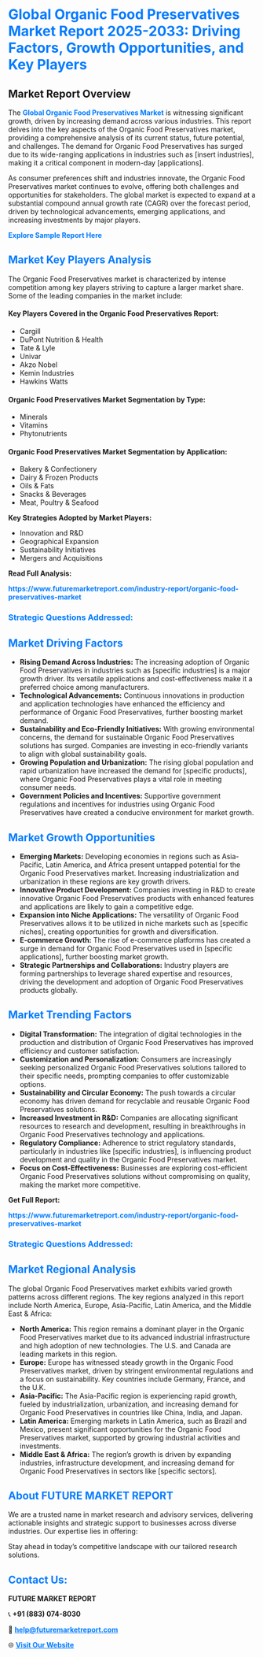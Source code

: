 <h1 style="color: #007BFF;">Global Organic Food Preservatives Market Report 2025-2033: Driving Factors, Growth Opportunities, and Key Players</h1>

<section id="overview">
<h2>Market Report Overview</h2>
<p>The <a href="https://www.futuremarketreport.com/industry-report/organic-food-preservatives-market" style="color: #007BFF; text-decoration: none;"><strong>Global Organic Food Preservatives Market</strong></a> is witnessing significant growth, driven by increasing demand across various industries. This report delves into the key aspects of the Organic Food Preservatives market, providing a comprehensive analysis of its current status, future potential, and challenges. The demand for Organic Food Preservatives has surged due to its wide-ranging applications in industries such as [insert industries], making it a critical component in modern-day [applications].</p>
<p>As consumer preferences shift and industries innovate, the Organic Food Preservatives market continues to evolve, offering both challenges and opportunities for stakeholders. The global market is expected to expand at a substantial compound annual growth rate (CAGR) over the forecast period, driven by technological advancements, emerging applications, and increasing investments by major players.</p>
</section>

<section id="overview">
<p><a href="https://www.futuremarketreport.com/request-sample/reportId=63771" style="color: #007BFF; text-decoration: none;"><strong>Explore Sample Report Here</strong></a></p>
</section>

<section id="key-players">
<h2 style="color: #007BFF;">Market Key Players Analysis</h2>
<p>The Organic Food Preservatives market is characterized by intense competition among key players striving to capture a larger market share. Some of the leading companies in the market include:</p>
<h4>Key Players Covered in the Organic Food Preservatives Report:</h4>
<ul><li>Cargill</li><li>DuPont Nutrition &amp; Health</li><li>Tate &amp; Lyle</li><li>Univar</li><li>Akzo Nobel</li><li>Kemin Industries</li><li>Hawkins Watts</li></ul>
<h4>Organic Food Preservatives Market Segmentation by Type:</h4>
<ul><li>Minerals</li><li>Vitamins</li><li>Phytonutrients</li></ul>

<h4>Organic Food Preservatives Market Segmentation by Application:</h4>
<ul><li>Bakery &amp; Confectionery</li><li>Dairy &amp; Frozen Products</li><li>Oils &amp; Fats</li><li>Snacks &amp; Beverages</li><li>Meat, Poultry &amp; Seafood</li></ul>
<p><strong>Key Strategies Adopted by Market Players:</strong></p>
<ul>
<li>Innovation and R&D</li>
<li>Geographical Expansion</li>
<li>Sustainability Initiatives</li>
<li>Mergers and Acquisitions</li>
</ul>
</section>

<section>
<p><strong>Read Full Analysis: </strong></p><a href="https://www.futuremarketreport.com/industry-report/organic-food-preservatives-market" style="color: #007BFF; text-decoration: none;"><strong>https://www.futuremarketreport.com/industry-report/organic-food-preservatives-market</strong></a>
<h3 style="color: #007BFF;">Strategic Questions Addressed:</h3>
</section>

<section id="driving-factors">
<h2 style="color: #007BFF;">Market Driving Factors</h2>
<ul>
<li><strong>Rising Demand Across Industries:</strong> The increasing adoption of Organic Food Preservatives in industries such as [specific industries] is a major growth driver. Its versatile applications and cost-effectiveness make it a preferred choice among manufacturers.</li>
<li><strong>Technological Advancements:</strong> Continuous innovations in production and application technologies have enhanced the efficiency and performance of Organic Food Preservatives, further boosting market demand.</li>
<li><strong>Sustainability and Eco-Friendly Initiatives:</strong> With growing environmental concerns, the demand for sustainable Organic Food Preservatives solutions has surged. Companies are investing in eco-friendly variants to align with global sustainability goals.</li>
<li><strong>Growing Population and Urbanization:</strong> The rising global population and rapid urbanization have increased the demand for [specific products], where Organic Food Preservatives plays a vital role in meeting consumer needs.</li>
<li><strong>Government Policies and Incentives:</strong> Supportive government regulations and incentives for industries using Organic Food Preservatives have created a conducive environment for market growth.</li>
</ul>
</section>

<section id="growth-opportunities">
<h2 style="color: #007BFF;">Market Growth Opportunities</h2>
<ul>
<li><strong>Emerging Markets:</strong> Developing economies in regions such as Asia-Pacific, Latin America, and Africa present untapped potential for the Organic Food Preservatives market. Increasing industrialization and urbanization in these regions are key growth drivers.</li>
<li><strong>Innovative Product Development:</strong> Companies investing in R&D to create innovative Organic Food Preservatives products with enhanced features and applications are likely to gain a competitive edge.</li>
<li><strong>Expansion into Niche Applications:</strong> The versatility of Organic Food Preservatives allows it to be utilized in niche markets such as [specific niches], creating opportunities for growth and diversification.</li>
<li><strong>E-commerce Growth:</strong> The rise of e-commerce platforms has created a surge in demand for Organic Food Preservatives used in [specific applications], further boosting market growth.</li>
<li><strong>Strategic Partnerships and Collaborations:</strong> Industry players are forming partnerships to leverage shared expertise and resources, driving the development and adoption of Organic Food Preservatives products globally.</li>
</ul>
</section>

<section id="trending-factors">
<h2 style="color: #007BFF;">Market Trending Factors</h2>
<ul>
<li><strong>Digital Transformation:</strong> The integration of digital technologies in the production and distribution of Organic Food Preservatives has improved efficiency and customer satisfaction.</li>
<li><strong>Customization and Personalization:</strong> Consumers are increasingly seeking personalized Organic Food Preservatives solutions tailored to their specific needs, prompting companies to offer customizable options.</li>
<li><strong>Sustainability and Circular Economy:</strong> The push towards a circular economy has driven demand for recyclable and reusable Organic Food Preservatives solutions.</li>
<li><strong>Increased Investment in R&D:</strong> Companies are allocating significant resources to research and development, resulting in breakthroughs in Organic Food Preservatives technology and applications.</li>
<li><strong>Regulatory Compliance:</strong> Adherence to strict regulatory standards, particularly in industries like [specific industries], is influencing product development and quality in the Organic Food Preservatives market.</li>
<li><strong>Focus on Cost-Effectiveness:</strong> Businesses are exploring cost-efficient Organic Food Preservatives solutions without compromising on quality, making the market more competitive.</li>
</ul>
</section>

<section>
<p><strong>Get Full Report: </strong></p><a href="https://www.futuremarketreport.com/industry-report/organic-food-preservatives-market" style="color: #007BFF; text-decoration: none;"><strong>https://www.futuremarketreport.com/industry-report/organic-food-preservatives-market</strong></a>
<h3 style="color: #007BFF;">Strategic Questions Addressed:</h3>
</section>


<section id="regional-analysis">
<h2 style="color: #007BFF;">Market Regional Analysis</h2>
<p>The global Organic Food Preservatives market exhibits varied growth patterns across different regions. The key regions analyzed in this report include North America, Europe, Asia-Pacific, Latin America, and the Middle East & Africa:</p>
<ul>
<li><strong>North America:</strong> This region remains a dominant player in the Organic Food Preservatives market due to its advanced industrial infrastructure and high adoption of new technologies. The U.S. and Canada are leading markets in this region.</li>
<li><strong>Europe:</strong> Europe has witnessed steady growth in the Organic Food Preservatives market, driven by stringent environmental regulations and a focus on sustainability. Key countries include Germany, France, and the U.K.</li>
<li><strong>Asia-Pacific:</strong> The Asia-Pacific region is experiencing rapid growth, fueled by industrialization, urbanization, and increasing demand for Organic Food Preservatives in countries like China, India, and Japan.</li>
<li><strong>Latin America:</strong> Emerging markets in Latin America, such as Brazil and Mexico, present significant opportunities for the Organic Food Preservatives market, supported by growing industrial activities and investments.</li>
<li><strong>Middle East & Africa:</strong> The region’s growth is driven by expanding industries, infrastructure development, and increasing demand for Organic Food Preservatives in sectors like [specific sectors].</li>
</ul>
</section>

<footer>
<h2 style="color: #007BFF;">About FUTURE MARKET REPORT</h2>
<p>We are a trusted name in market research and advisory services, delivering actionable insights and strategic support to businesses across diverse industries. Our expertise lies in offering:</p>

<p>Stay ahead in today’s competitive landscape with our tailored research solutions.</p>

<h2 style="color: #007BFF;">Contact Us:</h2>
<p><strong>FUTURE MARKET REPORT</strong></p>
<p>📞 <strong>+91 (883) 074-8030</strong></p>
<p>📧 <strong><a href="mailto:help@futuremarketreport.com" style="color: #007BFF;">help@futuremarketreport.com</a></strong></p>
<p>🌐 <strong><a href="https://www.futuremarketreport.com/" style="color: #007BFF;">Visit Our Website</a></strong></p>
</footer>